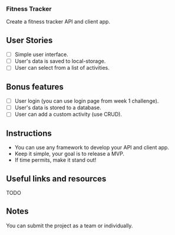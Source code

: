 ### Fitness Tracker

Create a fitness tracker API and client app.

## User Stories
- [ ] Simple user interface.
- [ ] User's data is saved to local-storage.
- [ ] User can select from a list of activities.

## Bonus features
- [ ] User login (you can use login page from week 1 challenge).
- [ ] User's data is stored to a database.
- [ ] User can add a custom activity (use CRUD).

## Instructions
- You can use any framework to develop your API and client app.
- Keep it simple, your goal is to release a MVP. 
- If time permits, make it stand out!

## Useful links and resources
TODO

## Notes
You can submit the project as a team or individually.

